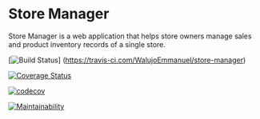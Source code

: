 # Store Manager
Store Manager is a web application that helps store owners manage sales and product inventory records of a single store.

[![Build Status](https://travis-ci.com/WalujoEmmanuel/store-manager.svg?branch=store-manager-api)]
(https://travis-ci.com/WalujoEmmanuel/store-manager)

[![Coverage Status](https://coveralls.io/repos/github/WalujoEmmanuel/store-manager/badge.svg?branch=master)](https://coveralls.io/github/WalujoEmmanuel/store-manager?branch=store-manager-api)

[![codecov](https://codecov.io/gh/WalujoEmmanuel/store-manager/branch/store-manager-api/graph/badge.svg)](https://codecov.io/gh/WalujoEmmanuel/store-manager)

[![Maintainability](https://api.codeclimate.com/v1/badges/a99a88d28ad37a79dbf6/maintainability)](https://codeclimate.com/github/codeclimate/codeclimate/maintainability)